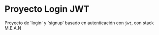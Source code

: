 # Proyecto Login JWT

Proyecto de 'login' y 'signup' basado en autenticación con `jwt`, con stack M.E.A.N